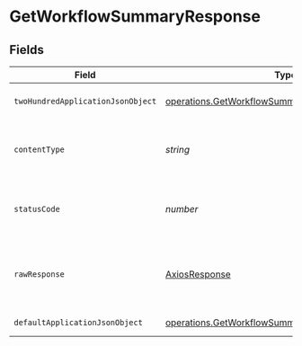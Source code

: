# GetWorkflowSummaryResponse


## Fields

| Field                                                                                                                         | Type                                                                                                                          | Required                                                                                                                      | Description                                                                                                                   |
| ----------------------------------------------------------------------------------------------------------------------------- | ----------------------------------------------------------------------------------------------------------------------------- | ----------------------------------------------------------------------------------------------------------------------------- | ----------------------------------------------------------------------------------------------------------------------------- |
| `twoHundredApplicationJsonObject`                                                                                             | [operations.GetWorkflowSummaryResponseBody](../../../sdk/models/operations/getworkflowsummaryresponsebody.md)                 | :heavy_minus_sign:                                                                                                            | Metrics and trends for a workflow                                                                                             |
| `contentType`                                                                                                                 | *string*                                                                                                                      | :heavy_check_mark:                                                                                                            | HTTP response content type for this operation                                                                                 |
| `statusCode`                                                                                                                  | *number*                                                                                                                      | :heavy_check_mark:                                                                                                            | HTTP response status code for this operation                                                                                  |
| `rawResponse`                                                                                                                 | [AxiosResponse](https://axios-http.com/docs/res_schema)                                                                       | :heavy_minus_sign:                                                                                                            | Raw HTTP response; suitable for custom response parsing                                                                       |
| `defaultApplicationJsonObject`                                                                                                | [operations.GetWorkflowSummaryInsightsResponseBody](../../../sdk/models/operations/getworkflowsummaryinsightsresponsebody.md) | :heavy_minus_sign:                                                                                                            | Error response.                                                                                                               |